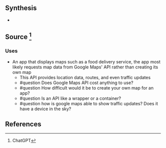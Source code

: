 ## Synthesis
- 
## Source [^1]
### Uses
- An app that displays maps such as a food delivery service, the app most likely requests map data from Google Maps' API rather than creating its own map
	- This API provides location data, routes, and even traffic updates
	- #question Does Google Maps API cost anything to use?
	- #question How difficult would it be to create your own map for an app?
	- #question Is an API like a wrapper or a container?
	- #question how is google maps able to show traffic updates? Does it have a device in the sky?
## References

[^1]: ChatGPT